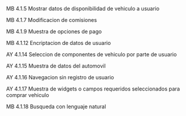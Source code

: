 <!-- MB 4.1.2 Inicio de sesion y registro  
    Login de usuario,
    Registro de usuario,
    Registro de vehiculo,
    Registro de agencia,
    Registro de compañia,-->

<!-- JM 4.1.3 Aceptacion de solicitudes
    Aceptacion de solicitud de compañia,
    Aceptacion de solicitud de agencia,
    Aceptacion de solicitud de gerente de agencia,
    Aceptacion de solicitud de gerente de grupo,
    Aceptacion de solicitud de vendedor,
    Aceptacion de solicitud de prueba de manejo, -->

<!-- 4.1.4 Aceptacion de datos embedidos
    Aceptacion de documentos,
    Aceptacion de imagenes, -->

MB 4.1.5 Mostrar datos de disponibilidad de vehiculo a usuario

<!-- JM 4.1.6 Mostrar vistas de autos
    Mostrar vistas en la pagina principal
    Mostrar vistas de autos en la pagina de la agencia -->

MB 4.1.7 Modificacion de comisiones

<!-- AY 4.1.8 Busqueda guiada -->

MB 4.1.9 Muestra de opciones de pago

<!-- AY 4.1.10 Muestra de diferentes paginas o widgets segun el rol -->

<!-- AY 4.1.11 Aplicacion de ofertas al precio del automovil -->

MB 4.1.12 Encriptacion de datos de usuario

<!-- AY 4.1.13 Seleccion de forma de entrega -->

AY 4.1.14 Seleccion de componentes de vehiculo por parte de usuario

AY 4.1.15 Muestra de datos del automovil 

AY 4.1.16 Navegacion sin registro de usuario

AY 4.1.17 Muestra de widgets o campos requeridos seleccionados para comprar vehiculo 

MB 4.1.18 Busqueda con lenguaje natural